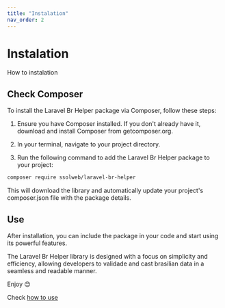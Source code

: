 ```yaml
---
title: "Instalation"
nav_order: 2
---
```


# Instalation

How to instalation

## Check Composer
To install the Laravel Br Helper package via Composer, follow these steps:

1. Ensure you have Composer installed. If you don't already have it, download and install Composer from getcomposer.org.

1. In your terminal, navigate to your project directory.

1. Run the following command to add the Laravel Br Helper package to your project:

```bash
composer require ssolweb/laravel-br-helper
```

This will download the library and automatically update your project's composer.json file with the package details.

## Use
After installation, you can include the package in your code and start using its powerful features.

The Laravel Br Helper library is designed with a focus on simplicity and efficiency, allowing developers to validade and cast brasilian data in a seamless and readable manner.

Enjoy 😊

Check [how to use](/laravel-br-helper/docs/how-to-use/)